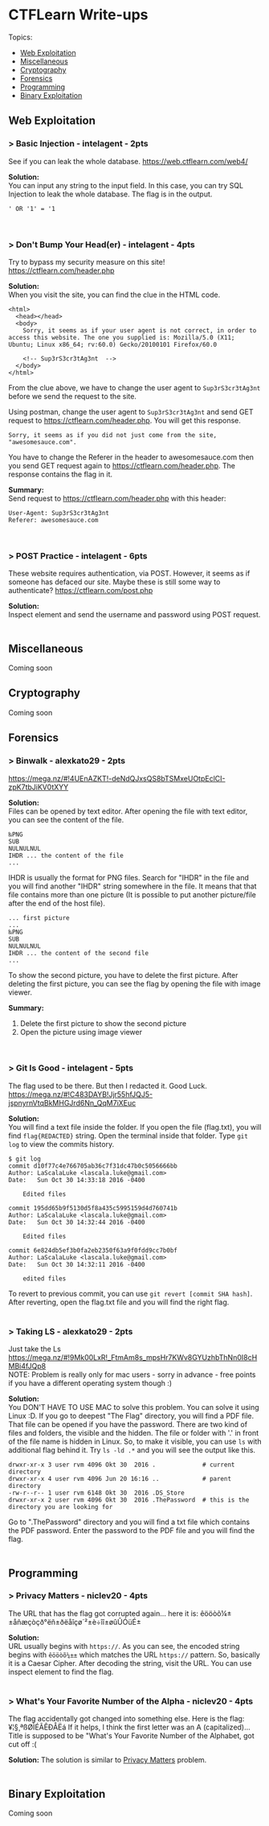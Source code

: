 # CTFLearn Write-ups

Topics:
- [Web Exploitation](#web-exploitation)
- [Miscellaneous](#miscellaneous)
- [Cryptography](#cryptography)
- [Forensics](#forensics)
- [Programming](#programming)
- [Binary Exploitation](#binary-exploitation)

## Web Exploitation
### > Basic Injection - intelagent - 2pts
See if you can leak the whole database. https://web.ctflearn.com/web4/

**Solution:**  
You can input any string to the input field. In this case, you can try SQL Injection to leak the whole database. The flag is in the output.

```
' OR '1' = '1
```
<br>

### > Don't Bump Your Head(er) - intelagent - 4pts
Try to bypass my security measure on this site! https://ctflearn.com/header.php

**Solution:**  
When you visit the site, you can find the clue in the HTML code.
```
<html>
  <head></head>
  <body>
    Sorry, it seems as if your user agent is not correct, in order to access this website. The one you supplied is: Mozilla/5.0 (X11; Ubuntu; Linux x86_64; rv:60.0) Gecko/20100101 Firefox/60.0
    
    <!-- Sup3rS3cr3tAg3nt  -->
  </body>
</html>
```

From the clue above, we have to change the user agent to `Sup3rS3cr3tAg3nt` before we send the request to the site.

Using postman, change the user agent to `Sup3rS3cr3tAg3nt` and send GET request to https://ctflearn.com/header.php. You will get this response. 

```
Sorry, it seems as if you did not just come from the site, "awesomesauce.com".
```

You have to change the Referer in the header to awesomesauce.com then you send GET request again to https://ctflearn.com/header.php. The response contains the flag in it.

**Summary:**  
Send request to https://ctflearn.com/header.php with this header:
```
User-Agent: Sup3rS3cr3tAg3nt
Referer: awesomesauce.com
```
<br>

### > POST Practice - intelagent - 6pts
These website requires authentication, via POST. However, it seems as if someone has defaced our site. Maybe these is still some way to authenticate? https://ctflearn.com/post.php

**Solution:**  
Inspect element and send the username and password using POST request.  
<br>
## Miscellaneous
Coming soon

## Cryptography
Coming soon

## Forensics
### > Binwalk - alexkato29 - 2pts
https://mega.nz/#!4UEnAZKT!-deNdQJxsQS8bTSMxeUOtpEclCI-zpK7tbJiKV0tXYY

**Solution:**  
Files can be opened by text editor. After opening the file with text editor, you can see the content of the file.
```
‰PNG
SUB
NULNULNUL
IHDR ... the content of the file
...
```
IHDR is usually the format for PNG files. Search for "IHDR" in the file and you will find another "IHDR" string somewhere in the file. It means that that file contains more than one picture (It is possible to put another picture/file after the end of the host file).
```
... first picture
...
‰PNG
SUB
NULNULNUL
IHDR ... the content of the second file
...
```
To show the second picture, you have to delete the first picture. After deleting the first picture, you can see the flag by opening the file with image viewer.

**Summary:**  
1. Delete the first picture to show the second picture
2. Open the picture using image viewer  
<br>

### > Git Is Good - intelagent - 5pts
The flag used to be there. But then I redacted it. Good Luck. https://mega.nz/#!C483DAYB!Jjr55hfJQJ5-jspnyrnVtqBkMHGJrd6Nn_QqM7iXEuc 

**Solution:**  
You will find a text file inside the folder. If you open the file (flag.txt), you will find `flag{REDACTED}` string. Open the terminal  inside that folder. Type `git log` to view the commits history.
```
$ git log
commit d10f77c4e766705ab36c7f31dc47b0c5056666bb
Author: LaScalaLuke <lascala.luke@gmail.com>
Date:   Sun Oct 30 14:33:18 2016 -0400

    Edited files

commit 195dd65b9f5130d5f8a435c5995159d4d760741b
Author: LaScalaLuke <lascala.luke@gmail.com>
Date:   Sun Oct 30 14:32:44 2016 -0400

    Edited files

commit 6e824db5ef3b0fa2eb2350f63a9f0fdd9cc7b0bf
Author: LaScalaLuke <lascala.luke@gmail.com>
Date:   Sun Oct 30 14:32:11 2016 -0400

    edited files
```  
To revert to previous commit, you can use `git revert [commit SHA hash]`. After reverting, open the flag.txt file and you will find the right flag.  
<br>

### > Taking LS - alexkato29 - 2pts
Just take the Ls<br /> https://mega.nz/#!9Mk00LxR!_FtmAm8s_mpsHr7KWv8GYUzhbThNn0I8cHMBi4fJQp8<br /> NOTE: Problem is really only for mac users - sorry in advance - free points if you have a different operating system though :) 

**Solution:**  
You DON'T HAVE TO USE MAC to solve this problem. You can solve it using Linux :D. If you go to deepest "The Flag" directory, you will find a PDF file. That file can be opened if you have the password. There are two kind of files and folders, the visible and the hidden. The file or folder with '.' in front of the file name is hidden in Linux. So, to make it visible, you can use `ls` with additional flag behind it. Try `ls -ld .*` and you will see the output like this.

```
drwxr-xr-x 3 user rvm 4096 Okt 30  2016 .             # current directory
drwxr-xr-x 4 user rvm 4096 Jun 20 16:16 ..            # parent directory
-rw-r--r-- 1 user rvm 6148 Okt 30  2016 .DS_Store
drwxr-xr-x 2 user rvm 4096 Okt 30  2016 .ThePassword  # this is the directory you are looking for
```  
Go to ".ThePassword" directory and you will find a txt file which contains the PDF password. Enter the password to the PDF file and you will find the flag.  
<br>

## Programming
### > Privacy Matters - niclev20 - 4pts
The URL that has the flag got corrupted again... here it is: êööòõ¼±±åñæçòçð°ëñ±ðëåîçø´²±è÷îî±øûÛÓüÉ±

**Solution:**  
URL usually begins with `https://`. As you can see, the encoded string begins with `êööòõ¼±±` which matches the URL `https://` pattern. So, basically it is a Caesar Cipher. After decoding the string, visit the URL. You can use inspect element to find the flag.  
<br>

### > What's Your Favorite Number of the Alpha - niclev20 - 4pts
The flag accidentally got changed into something else. Here is the flag: ¥¦§¸ªßØÌÉÃÊÐÅËá If it helps, I think the first letter was an A (capitalized)... Title is supposed to be "What's Your Favorite Number of the Alphabet, got cut off :(

**Solution:**
The solution is similar to [Privacy Matters](#-privacy-matters---niclev20---4pts) problem.  
<br>

## Binary Exploitation
Coming soon

